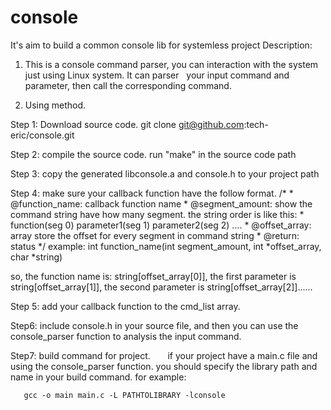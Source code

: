 # console
It's aim to build a common console lib for systemless project
Description:

1. This is a console command parser, you can interaction with the system just using Linux system. It can parser
   your input command  and parameter, then call the corresponding command.

2. Using method.

 Step 1: Download source code. git clone git@github.com:tech-eric/console.git

 Step 2: compile the source code. run "make" in the source code path

 Step 3: copy the generated libconsole.a and console.h to your project path

 Step 4: make sure your callback function have the follow format.
   /*
    *  @function_name: callback function name
    *  @segment_amount: show the command string have how many segment. the string order is like this:
    *   function(seg 0)  parameter1(seg 1) parameter2(seg 2) ....
    *  @offset_array: array store the offset for every segment in command string
    *  @return: status
    */
   example: int function_name(int segment_amount, int *offset_array, char *string)

   so, the function name is: string[offset_array[0]],  the first parameter is string[offset_array[1]], the second parameter is
   string[offset_array[2]]......

 Step 5: add your callback function to the cmd_list array.

 Step6: include console.h in your source file, and then you can use the console_parser function to analysis the input command.

 Step7: build command for project.
       if your project have a main.c file and using the console_parser function. you should specify the library path and
       name in your build command. for example:

       gcc -o main main.c -L PATHTOLIBRARY -lconsole
